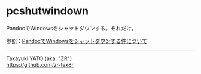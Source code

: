 pcshutwindown
=============

PandocでWindowsをシャットダウンする。それだけ。

参照：[PandocでWindowsをシャットダウンする件について](https://zrbabbler.hatenablog.com/entry/2019/06/16/011537)

--------------------
Takayuki YATO (aka. "ZR")  
https://github.com/zr-tex8r
